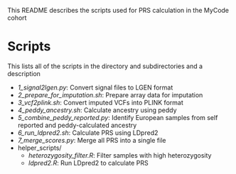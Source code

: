 This README describes the scripts used for PRS calculation in the MyCode cohort

# Scripts
This lists all of the scripts in the directory and subdirectories and a description
- _1_signal2lgen.py_: Convert signal files to LGEN format
- _2_prepare_for_imputation.sh_: Prepare array data for imputation
- _3_vcf2plink.sh_: Convert imputed VCFs into PLINK format
- _4_peddy_ancestry.sh_: Calculate ancestry using peddy
- _5_combine_peddy_reported.py_: Identify European samples from self reported and peddy-calculated ancestry
- _6_run_ldpred2.sh_: Calculate PRS using LDpred2
- _7_merge_scores.py_: Merge all PRS into a single file
- helper_scripts/
	- _heterozygosity_filter.R_: Filter samples with high heterozygosity
	- _ldpred2.R_: Run LDpred2 to calculate PRS
		